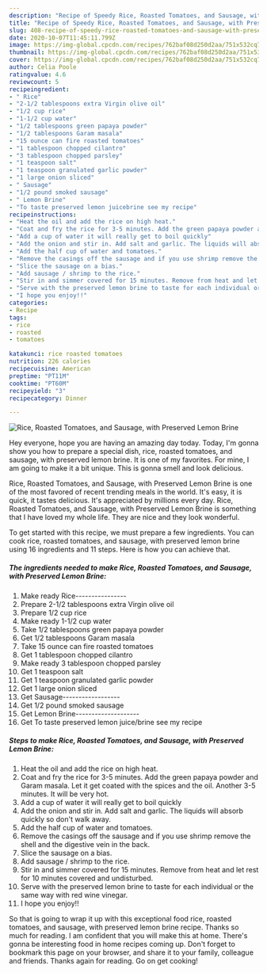 ```yaml
---
description: "Recipe of Speedy Rice, Roasted Tomatoes, and Sausage, with Preserved Lemon Brine"
title: "Recipe of Speedy Rice, Roasted Tomatoes, and Sausage, with Preserved Lemon Brine"
slug: 408-recipe-of-speedy-rice-roasted-tomatoes-and-sausage-with-preserved-lemon-brine
date: 2020-10-07T11:45:11.799Z
image: https://img-global.cpcdn.com/recipes/762baf08d250d2aa/751x532cq70/rice-roasted-tomatoes-and-sausage-with-preserved-lemon-brine-recipe-main-photo.jpg
thumbnail: https://img-global.cpcdn.com/recipes/762baf08d250d2aa/751x532cq70/rice-roasted-tomatoes-and-sausage-with-preserved-lemon-brine-recipe-main-photo.jpg
cover: https://img-global.cpcdn.com/recipes/762baf08d250d2aa/751x532cq70/rice-roasted-tomatoes-and-sausage-with-preserved-lemon-brine-recipe-main-photo.jpg
author: Celia Poole
ratingvalue: 4.6
reviewcount: 5
recipeingredient:
- " Rice"
- "2-1/2 tablespoons extra Virgin olive oil"
- "1/2 cup rice"
- "1-1/2 cup water"
- "1/2 tablespoons green papaya powder"
- "1/2 tablespoons Garam masala"
- "15 ounce can fire roasted tomatoes"
- "1 tablespoon chopped cilantro"
- "3 tablespoon chopped parsley"
- "1 teaspoon salt"
- "1 teaspoon granulated garlic powder"
- "1 large onion sliced"
- " Sausage"
- "1/2 pound smoked sausage"
- " Lemon Brine"
- "To taste preserved lemon juicebrine see my recipe"
recipeinstructions:
- "Heat the oil and add the rice on high heat."
- "Coat and fry the rice for 3-5 minutes. Add the green papaya powder and Garam masala. Let it get coated with the spices and the oil. Another 3-5 minutes. It will be very hot."
- "Add a cup of water it will really get to boil quickly"
- "Add the onion and stir in. Add salt and garlic. The liquids will absorb quickly so don&#39;t walk away."
- "Add the half cup of water and tomatoes."
- "Remove the casings off the sausage and if you use shrimp remove the shell and the digestive vein in the back."
- "Slice the sausage on a bias."
- "Add sausage / shrimp to the rice."
- "Stir in and simmer covered for 15 minutes. Remove from heat and let rest for 10 minutes covered and undisturbed."
- "Serve with the preserved lemon brine to taste for each individual or the same way with red wine vinegar."
- "I hope you enjoy!!"
categories:
- Recipe
tags:
- rice
- roasted
- tomatoes

katakunci: rice roasted tomatoes 
nutrition: 226 calories
recipecuisine: American
preptime: "PT11M"
cooktime: "PT60M"
recipeyield: "3"
recipecategory: Dinner

---
```



![Rice, Roasted Tomatoes, and Sausage, with Preserved Lemon Brine](https://img-global.cpcdn.com/recipes/762baf08d250d2aa/751x532cq70/rice-roasted-tomatoes-and-sausage-with-preserved-lemon-brine-recipe-main-photo.jpg)

Hey everyone, hope you are having an amazing day today. Today, I'm gonna show you how to prepare a special dish, rice, roasted tomatoes, and sausage, with preserved lemon brine. It is one of my favorites. For mine, I am going to make it a bit unique. This is gonna smell and look delicious.



Rice, Roasted Tomatoes, and Sausage, with Preserved Lemon Brine is one of the most favored of recent trending meals in the world. It's easy, it is quick, it tastes delicious. It's appreciated by millions every day. Rice, Roasted Tomatoes, and Sausage, with Preserved Lemon Brine is something that I have loved my whole life. They are nice and they look wonderful.


To get started with this recipe, we must prepare a few ingredients. You can cook rice, roasted tomatoes, and sausage, with preserved lemon brine using 16 ingredients and 11 steps. Here is how you can achieve that.

<!--inarticleads1-->

##### The ingredients needed to make Rice, Roasted Tomatoes, and Sausage, with Preserved Lemon Brine:

1. Make ready  Rice----------------
1. Prepare 2-1/2 tablespoons extra Virgin olive oil
1. Prepare 1/2 cup rice
1. Make ready 1-1/2 cup water
1. Take 1/2 tablespoons green papaya powder
1. Get 1/2 tablespoons Garam masala
1. Take 15 ounce can fire roasted tomatoes
1. Get 1 tablespoon chopped cilantro
1. Make ready 3 tablespoon chopped parsley
1. Get 1 teaspoon salt
1. Get 1 teaspoon granulated garlic powder
1. Get 1 large onion sliced
1. Get  Sausage------------------
1. Get 1/2 pound smoked sausage
1. Get  Lemon Brine--------------------
1. Get To taste preserved lemon juice/brine see my recipe




<!--inarticleads2-->

##### Steps to make Rice, Roasted Tomatoes, and Sausage, with Preserved Lemon Brine:

1. Heat the oil and add the rice on high heat.
1. Coat and fry the rice for 3-5 minutes. Add the green papaya powder and Garam masala. Let it get coated with the spices and the oil. Another 3-5 minutes. It will be very hot.
1. Add a cup of water it will really get to boil quickly
1. Add the onion and stir in. Add salt and garlic. The liquids will absorb quickly so don&#39;t walk away.
1. Add the half cup of water and tomatoes.
1. Remove the casings off the sausage and if you use shrimp remove the shell and the digestive vein in the back.
1. Slice the sausage on a bias.
1. Add sausage / shrimp to the rice.
1. Stir in and simmer covered for 15 minutes. Remove from heat and let rest for 10 minutes covered and undisturbed.
1. Serve with the preserved lemon brine to taste for each individual or the same way with red wine vinegar.
1. I hope you enjoy!!




So that is going to wrap it up with this exceptional food rice, roasted tomatoes, and sausage, with preserved lemon brine recipe. Thanks so much for reading. I am confident that you will make this at home. There's gonna be interesting food in home recipes coming up. Don't forget to bookmark this page on your browser, and share it to your family, colleague and friends. Thanks again for reading. Go on get cooking!
